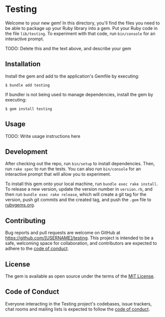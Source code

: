 # Testing

Welcome to your new gem! In this directory, you'll find the files you need to be able to package up your Ruby library into a gem. Put your Ruby code in the file `lib/testing`. To experiment with that code, run `bin/console` for an interactive prompt.

TODO: Delete this and the text above, and describe your gem

## Installation

Install the gem and add to the application's Gemfile by executing:

    $ bundle add testing

If bundler is not being used to manage dependencies, install the gem by executing:

    $ gem install testing

## Usage

TODO: Write usage instructions here

## Development

After checking out the repo, run `bin/setup` to install dependencies. Then, run `rake spec` to run the tests. You can also run `bin/console` for an interactive prompt that will allow you to experiment.

To install this gem onto your local machine, run `bundle exec rake install`. To release a new version, update the version number in `version.rb`, and then run `bundle exec rake release`, which will create a git tag for the version, push git commits and the created tag, and push the `.gem` file to [rubygems.org](https://rubygems.org).

## Contributing

Bug reports and pull requests are welcome on GitHub at https://github.com/[USERNAME]/testing. This project is intended to be a safe, welcoming space for collaboration, and contributors are expected to adhere to the [code of conduct](https://github.com/[USERNAME]/testing/blob/master/CODE_OF_CONDUCT.md).

## License

The gem is available as open source under the terms of the [MIT License](https://opensource.org/licenses/MIT).

## Code of Conduct

Everyone interacting in the Testing project's codebases, issue trackers, chat rooms and mailing lists is expected to follow the [code of conduct](https://github.com/[USERNAME]/testing/blob/master/CODE_OF_CONDUCT.md).
